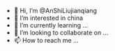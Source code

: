 - 👋 Hi, I’m @AnShiLiujianqiang
- 👀 I’m interested in china
- 🌱 I’m currently learning ...
- 💞️ I’m looking to collaborate on ...
- 📫 How to reach me ...

<!---
ANshiliujianqiang/ANshiliujianqiang is a ✨ special ✨ repository because its `README.md` (this file) appears on your GitHub profile.
You can click the Preview link to take a look at your changes.
--->
